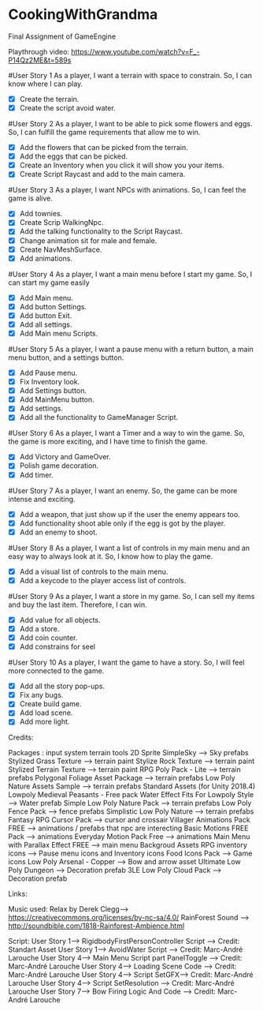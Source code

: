 # CookingWithGrandma
Final Assignment of GameEngine

Playthrough video: https://www.youtube.com/watch?v=F_-P14Qz2ME&t=589s

#User Story 1
As a player, I want a terrain with space to constrain. So, I can know where I can play.
- [x] Create the terrain.
- [x] Create the script avoid water.

#User Story 2
As a player, I want to be able to pick some flowers and eggs. So, I can fulfill the game requirements that allow me to win.
- [x] Add the flowers that can be picked from the terrain.
- [x] Add the eggs that can be picked.
- [x] Create an Inventory when you click it will show you your items.
- [x] Create Script Raycast and add to the main camera.

#User Story 3
As a player, I want NPCs with animations. So, I can feel the game is alive.
- [x] Add townies.
- [x] Create Scrip WalkingNpc.
- [x] Add the talking functionality to the Script Raycast.
- [x] Change animation sit for male and female.
- [x] Create NavMeshSurface.
- [x] Add animations.

#User Story 4
As a player, I want a main menu before I start my game. So, I can start my game easily
- [x] Add Main menu.
- [x] Add button Settings.
- [x] Add button Exit.
- [x] Add all settings.
- [x] Add Main menu Scripts.

#User Story 5
As a player, I want a pause menu with a return button, a main menu button, and a settings button.
- [x] Add Pause menu.
- [x] Fix Inventory look.
- [x] Add Settings button. 
- [x] Add MainMenu button.
- [x] Add settings.
- [x] Add all the functionality to GameManager Script.

#User Story 6
As a player, I want a Timer and a way to win the game. So, the game is more exciting, and I have time to finish the game.
- [x] Add Victory and GameOver.
- [x] Polish game decoration.
- [x] Add timer.

#User Story 7
As a player, I want an enemy. So, the game can be more intense and exciting.
- [x] Add a weapon, that just show up if the user the enemy appears too.
- [x] Add  functionality shoot able only if the egg is got by the player.
- [x] Add an enemy to shoot.

#User Story 8
As a player, I want a list of controls in my main menu and an easy way to always look at it. So, I know how to play the game.
- [x] Add a visual list of controls to the main menu.
- [x] Add a keycode to the player access list of controls.

#User Story 9
As a player, I want a store in my game. So, I can sell my items and buy the last item. Therefore, I can win.
- [x] Add value for all objects.
- [x] Add a store.
- [x] Add coin counter.
- [x] Add constrains for seel

#User Story 10
As a player, I want the game to have a story. So, I will feel more connected to the game.
- [x] Add all the story pop-ups.
- [x] Fix any bugs.
- [x] Create build game. 
- [x] Add load scene.
- [x] Add more light.

Credits:

Packages :
input system
terrain tools
2D Sprite
SimpleSky --> Sky prefabs
Stylized Grass Texture --> terrain paint
Stylize Rock Texture --> terrain paint
Stylized Terrain Texture  --> terrain paint
RPG Poly Pack - Lite --> terrain prefabs
Polygonal Foliage Asset Package --> terrain prefabs
Low Poly Nature Assets Sample --> terrain prefabs
Standard Assets (for Unity 2018.4)
Lowpoly Medieval Peasants - Free pack
Water Effect Fits For Lowpoly Style --> Water prefab
Simple Low Poly Nature Pack --> terrain prefabs
Low Poly Fence Pack --> fence prefabs
Simplistic Low Poly Nature --> terrain prefabs
Fantasy RPG Cursor Pack --> cursor and crossair
Villager Animations Pack FREE --> animations / prefabs that npc are interecting
Basic Motions FREE Pack --> animations
Everyday Motion Pack Free --> animations
Main Menu with Parallax Effect FREE --> main menu Backgroud Assets
RPG inventory icons --> Pause menu icons and Inventory icons
Food Icons Pack --> Game icons
Low Poly Arsenal - Copper --> Bow and arrow asset
Ultimate Low Poly Dungeon --> Decoration prefab
3LE Low Poly Cloud Pack --> Decoration prefab

Links:

Music used: 
Relax by Derek Clegg--> https://creativecommons.org/licenses/by-nc-sa/4.0/
RainForest Sound --> http://soundbible.com/1818-Rainforest-Ambience.html 

Script:
User Story 1--> RigidbodyFirstPersonController Script --> Credit: Standart Asset
User Story 1--> AvoidWater Script --> Credit: Marc-André Larouche
User Story 4--> Main Menu Script part PanelToggle  --> Credit: Marc-André Larouche
User Story 4--> Loading Scene Code --> Credit: Marc-André Larouche
User Story 4--> Script SetGFX--> Credit: Marc-André Larouche
User Story 4--> Script SetResolution --> Credit: Marc-André Larouche
User Story 7--> Bow Firing Logic And Code --> Credit: Marc-André Larouche
